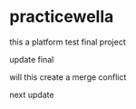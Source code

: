 # practicewella

this a platform test final project


update final

will this create a merge conflict

next update

